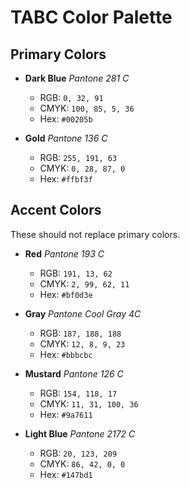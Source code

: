 # TABC Color Palette

## Primary Colors

* **Dark Blue** _Pantone 281 C_
  * RGB: `0, 32, 91`
  * CMYK: `100, 85, 5, 36`
  * Hex: `#00205b`

* **Gold** _Pantone 136 C_
  * RGB: `255, 191, 63`
  * CMYK: `0, 28, 87, 0`
  * Hex: `#ffbf3f`
  
## Accent Colors

These should not replace primary colors.

* **Red** _Pantone 193 C_
  * RGB: `191, 13, 62`
  * CMYK: `2, 99, 62, 11`
  * Hex: `#bf0d3e`

* **Gray** _Pantone Cool Gray 4C_
  * RGB: `187, 188, 188`
  * CMYK: `12, 8, 9, 23`
  * Hex: `#bbbcbc`

* **Mustard** _Pantone 126 C_
  * RGB: `154, 118, 17`
  * CMYK: `11, 31, 100, 36`
  * Hex: `#9a7611`

* **Light Blue** _Pantone 2172 C_
  * RGB: `20, 123, 209`
  * CMYK: `86, 42, 0, 0`
  * Hex: `#147bd1`
